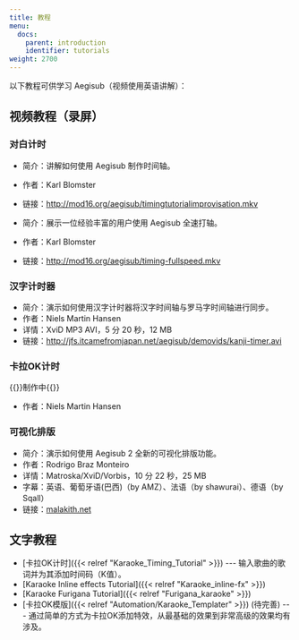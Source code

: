 ```yaml
---
title: 教程
menu:
  docs:
    parent: introduction
    identifier: tutorials
weight: 2700
---
```


以下教程可供学习 Aegisub（视频使用英语讲解）：

## 视频教程（录屏）

### 对白计时

- 简介：讲解如何使用 Aegisub 制作时间轴。

- 作者：Karl Blomster

- 链接：<http://mod16.org/aegisub/timingtutorialimprovisation.mkv>

- 简介：展示一位经验丰富的用户使用 Aegisub 全速打轴。

- 作者：Karl Blomster

- 链接：<http://mod16.org/aegisub/timing-fullspeed.mkv>

### 汉字计时器

- 简介：演示如何使用汉字计时器将汉字时间轴与罗马字时间轴进行同步。
- 作者：Niels Martin Hansen
- 详情：XviD MP3 AVI，5 分 20 秒，12 MB
- 链接：<http://jfs.itcamefromjapan.net/aegisub/demovids/kanji-timer.avi>

### 卡拉OK计时

{{<todo>}}制作中{{</todo>}}

- 作者：Niels Martin Hansen

### 可视化排版

- 简介：演示如何使用 Aegisub 2 全新的可视化排版功能。
- 作者：Rodrigo Braz Monteiro
- 详情：Matroska/XviD/Vorbis，10 分 22 秒，25 MB
- 字幕：英语、葡萄牙语(巴西)（by AMZ）、法语（by shawurai）、德语（by Sqall）
- 链接：[malakith.net](http://www.malakith.net/amz/blah/screencast/%5bAegisub%5d_Visual_Typesetting_Tutorial_%5b8B24834E%5d.mkv)

## 文字教程

- [卡拉OK计时]({{< relref "Karaoke_Timing_Tutorial" >}}) --- 输入歌曲的歌词并为其添加时间码（K值）。
- [Karaoke Inline effects Tutorial]({{< relref "Karaoke_inline-fx" >}})
- [Karaoke Furigana Tutorial]({{< relref "Furigana_karaoke" >}})
- [卡拉OK模版]({{< relref "Automation/Karaoke_Templater" >}}) (待完善) ---  通过简单的方式为卡拉OK添加特效，从最基础的效果到非常高级的效果均有涉及。
